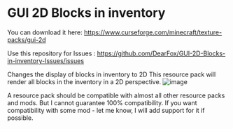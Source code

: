 # GUI 2D Blocks in inventory
You can download it here: https://www.curseforge.com/minecraft/texture-packs/gui-2d

Use this repository for Issues : https://github.com/DearFox/GUI-2D-Blocks-in-inventory-Issues/issues

Changes the display of blocks in inventory to 2D
This resource pack will render all blocks in the inventory in a 2D perspective.
![image](https://user-images.githubusercontent.com/59219907/137620086-19a41e15-9123-42a9-b373-6d78fe0582f8.png)

A resource pack should be compatible with almost all other resource packs and mods. But I cannot guarantee 100% compatibility.
If you want compatibility with some mod - let me know, I will add support for it if possible.
